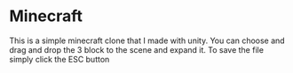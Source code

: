 # Minecraft
This is a simple minecraft clone that I made with unity. You can choose and drag and drop the 3 block to the scene and expand it. To save the file simply click the ESC button

